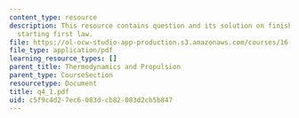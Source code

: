 ```yaml
---
content_type: resource
description: This resource contains question and its solution on finishing state changes,
  starting first law.
file: https://ol-ocw-studio-app-production.s3.amazonaws.com/courses/16-01-unified-engineering-i-ii-iii-iv-fall-2005-spring-2006/c5f9c4d27ec6083dcb82083d2cb5b847_q4_1.pdf
file_type: application/pdf
learning_resource_types: []
parent_title: Thermodynamics and Propulsion
parent_type: CourseSection
resourcetype: Document
title: q4_1.pdf
uid: c5f9c4d2-7ec6-083d-cb82-083d2cb5b847
---
```

